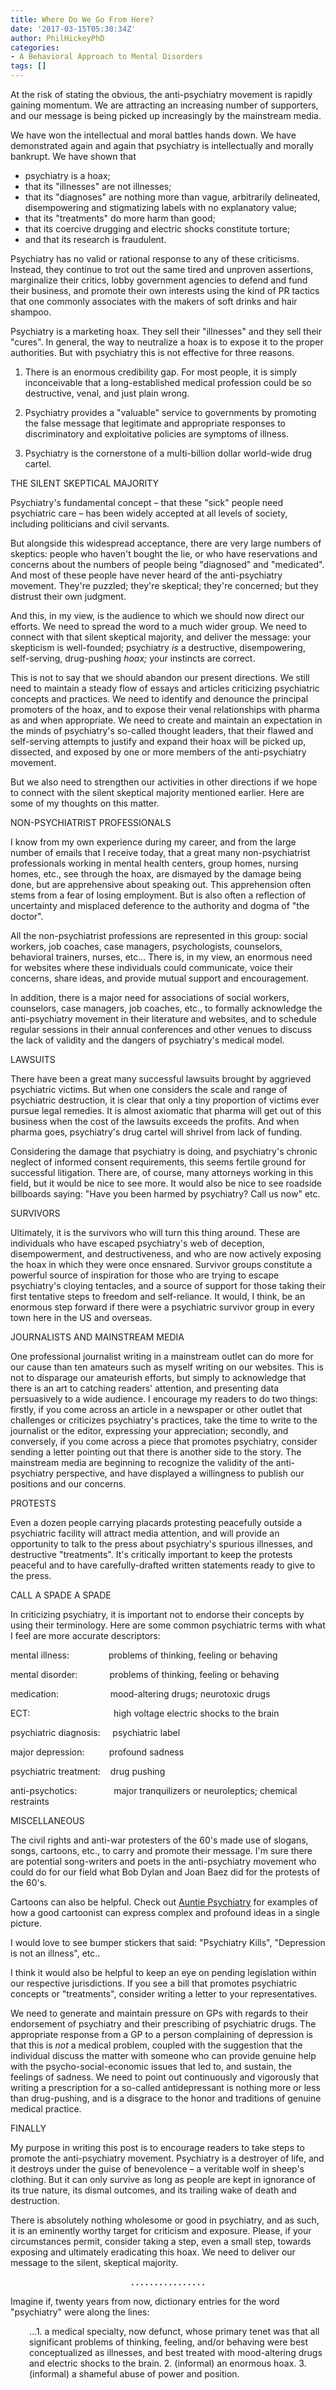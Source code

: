 ```yaml
---
title: Where Do We Go From Here?
date: '2017-03-15T05:30:34Z'
author: PhilHickeyPhD
categories:
- A Behavioral Approach to Mental Disorders
tags: []
---
```


At the risk of stating the obvious, the anti-psychiatry movement is rapidly gaining momentum. We are attracting an increasing number of supporters, and our message is being picked up increasingly by the mainstream media.

We have won the intellectual and moral battles hands down. We have demonstrated again and again that psychiatry is intellectually and morally bankrupt. We have shown that
<ul>
 	<li>psychiatry is a hoax;</li>
 	<li>that its "illnesses" are not illnesses;</li>
 	<li>that its "diagnoses" are nothing more than vague, arbitrarily delineated, disempowering and stigmatizing labels with no explanatory value;</li>
 	<li>that its "treatments" do more harm than good;</li>
 	<li>that its coercive drugging and electric shocks constitute torture;</li>
 	<li>and that its research is fraudulent.</li>
</ul>
Psychiatry has no valid or rational response to any of these criticisms. Instead, they continue to trot out the same tired and unproven assertions, marginalize their critics, lobby government agencies to defend and fund their business, and promote their own interests using the kind of PR tactics that one commonly associates with the makers of soft drinks and hair shampoo.

Psychiatry is a marketing hoax. They sell their "illnesses" and they sell their "cures". In general, the way to neutralize a hoax is to expose it to the proper authorities. But with psychiatry this is not effective for three reasons.

1. There is an enormous credibility gap. For most people, it is simply inconceivable that a long-established medical profession could be so destructive, venal, and just plain wrong.

2. Psychiatry provides a "valuable" service to governments by promoting the false message that legitimate and appropriate responses to discriminatory and exploitative policies are symptoms of illness.

3. Psychiatry is the cornerstone of a multi-billion dollar world-wide drug cartel.
<p align="LEFT">THE SILENT SKEPTICAL MAJORITY</p>
Psychiatry's fundamental concept – that these "sick" people need psychiatric care – has been widely accepted at all levels of society, including politicians and civil servants.

But alongside this widespread acceptance, there are very large numbers of skeptics: people who haven't bought the lie, or who have reservations and concerns about the numbers of people being "diagnosed" and "medicated". And most of these people have never heard of the anti-psychiatry movement. They're puzzled; they're skeptical; they're concerned; but they distrust their own judgment.

And this, in my view, is the audience to which we should now direct our efforts. We need to spread the word to a much wider group. We need to connect with that silent skeptical majority, and deliver the message: your skepticism is well-founded; psychiatry <i>is</i> a destructive, disempowering, self-serving, drug-pushing <i>hoax;</i> your instincts are correct.

This is not to say that we should abandon our present directions. We still need to maintain a steady flow of essays and articles criticizing psychiatric concepts and practices. We need to identify and denounce the principal promoters of the hoax, and to expose their venal relationships with pharma as and when appropriate. We need to create and maintain an expectation in the minds of psychiatry's so-called thought leaders, that their flawed and self-serving attempts to justify and expand their hoax will be picked up, dissected, and exposed by one or more members of the anti-psychiatry movement.

But we also need to strengthen our activities in other directions if we hope to connect with the silent skeptical majority mentioned earlier. Here are some of my thoughts on this matter.

NON-PSYCHIATRIST PROFESSIONALS

I know from my own experience during my career, and from the large number of emails that I receive today, that a great many non-psychiatrist professionals working in mental health centers, group homes, nursing homes, etc., see through the hoax, are dismayed by the damage being done, but are apprehensive about speaking out. This apprehension often stems from a fear of losing employment. But is also often a reflection of uncertainty and misplaced deference to the authority and dogma of "the doctor".

All the non-psychiatrist professions are represented in this group: social workers, job coaches, case managers, psychologists, counselors, behavioral trainers, nurses, etc… There is, in my view, an enormous need for websites where these individuals could communicate, voice their concerns, share ideas, and provide mutual support and encouragement.

In addition, there is a major need for associations of social workers, counselors, case managers, job coaches, etc., to formally acknowledge the anti-psychiatry movement in their literature and websites, and to schedule regular sessions in their annual conferences and other venues to discuss the lack of validity and the dangers of psychiatry's medical model.

LAWSUITS

There have been a great many successful lawsuits brought by aggrieved psychiatric victims. But when one considers the scale and range of psychiatric destruction, it is clear that only a tiny proportion of victims ever pursue legal remedies. It is almost axiomatic that pharma will get out of this business when the cost of the lawsuits exceeds the profits. And when pharma goes, psychiatry's drug cartel will shrivel from lack of funding.

Considering the damage that psychiatry is doing, and psychiatry's chronic neglect of informed consent requirements, this seems fertile ground for successful litigation. There are, of course, many attorneys working in this field, but it would be nice to see more. It would also be nice to see roadside billboards saying: "Have you been harmed by psychiatry? Call us now" etc.

SURVIVORS

Ultimately, it is the survivors who will turn this thing around. These are individuals who have escaped psychiatry's web of deception, disempowerment, and destructiveness, and who are now actively exposing the hoax in which they were once ensnared. Survivor groups constitute a powerful source of inspiration for those who are trying to escape psychiatry's cloying tentacles, and a source of support for those taking their first tentative steps to freedom and self-reliance. It would, I think, be an enormous step forward if there were a psychiatric survivor group in every town here in the US and overseas.

JOURNALISTS AND MAINSTREAM MEDIA

One professional journalist writing in a mainstream outlet can do more for our cause than ten amateurs such as myself writing on our websites. This is not to disparage our amateurish efforts, but simply to acknowledge that there is an art to catching readers' attention, and presenting data persuasively to a wide audience. I encourage my readers to do two things: firstly, if you come across an article in a newspaper or other outlet that challenges or criticizes psychiatry's practices, take the time to write to the journalist or the editor, expressing your appreciation; secondly, and conversely, if you come across a piece that promotes psychiatry, consider sending a letter pointing out that there is another side to the story. The mainstream media are beginning to recognize the validity of the anti-psychiatry perspective, and have displayed a willingness to publish our positions and our concerns.

PROTESTS

Even a dozen people carrying placards protesting peacefully outside a psychiatric facility will attract media attention, and will provide an opportunity to talk to the press about psychiatry's spurious illnesses, and destructive "treatments". It's critically important to keep the protests peaceful and to have carefully-drafted written statements ready to give to the press.

CALL A SPADE A SPADE

In criticizing psychiatry, it is important not to endorse their concepts by using their terminology. Here are some common psychiatric terms with what I feel are more accurate descriptors:

mental illness:                problems of thinking, feeling or behaving

mental disorder:             problems of thinking, feeling or behaving

medication:                     mood-altering drugs; neurotoxic drugs

ECT:                                  high voltage electric shocks to the brain

psychiatric diagnosis:     psychiatric label

major depression:          profound sadness

psychiatric treatment:    drug pushing

anti-psychotics:               major tranquilizers or neuroleptics; chemical restraints

MISCELLANEOUS

The civil rights and anti-war protesters of the 60's made use of slogans, songs, cartoons, etc., to carry and promote their message. I'm sure there are potential song-writers and poets in the anti-psychiatry movement who could do for our field what Bob Dylan and Joan Baez did for the protests of the 60's.

Cartoons can also be helpful. Check out <span style="color: #0000ff;"><u><a href="http://www.auntiepsychiatry.com/AuntiePsychiatry/Auntie%20Psychiatry.html">Auntie Psychiatry</a></u></span> for examples of how a good cartoonist can express complex and profound ideas in a single picture.

I would love to see bumper stickers that said: "Psychiatry Kills", "Depression is not an illness", etc..

I think it would also be helpful to keep an eye on pending legislation within our respective jurisdictions. If you see a bill that promotes psychiatric concepts or "treatments", consider writing a letter to your representatives.

We need to generate and maintain pressure on GPs with regards to their endorsement of psychiatry and their prescribing of psychiatric drugs. The appropriate response from a GP to a person complaining of depression is that this is <i>not</i> a medical problem, coupled with the suggestion that the individual discuss the matter with someone who can provide genuine help with the psycho-social-economic issues that led to, and sustain, the feelings of sadness. We need to point out continuously and vigorously that writing a prescription for a so-called antidepressant is nothing more or less than drug-pushing, and is a disgrace to the honor and traditions of genuine medical practice.
<p style="text-align: left;" align="CENTER">FINALLY</p>
My purpose in writing this post is to encourage readers to take steps to promote the anti-psychiatry movement. Psychiatry is a destroyer of life, and it destroys under the guise of benevolence – a veritable wolf in sheep's clothing. But it can only survive as long as people are kept in ignorance of its true nature, its dismal outcomes, and its trailing wake of death and destruction.

There is absolutely nothing wholesome or good in psychiatry, and as such, it is an eminently worthy target for criticism and exposure. Please, if your circumstances permit, consider taking a step, even a small step, towards exposing and ultimately eradicating this hoax. We need to deliver our message to the silent, skeptical majority.
<p align="CENTER"><b>. . . . . . . . . . . . . . . .</b></p>
Imagine if, twenty years from now, dictionary entries for the word "psychiatry" were along the lines:
<p style="padding-left: 30px;">…1. a medical specialty, now defunct, whose primary tenet was that all significant problems of thinking, feeling, and/or behaving were best conceptualized as illnesses, and best treated with mood-altering drugs and electric shocks to the brain. 2. (informal) an enormous hoax. 3. (informal) a shameful abuse of power and position.</p>